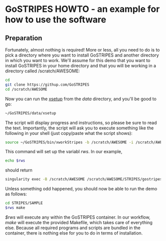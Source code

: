 # GoSTRIPES HOWTO - an example for how to use the software

## Preparation

Fortunately, almost nothing is required! More or less, all you need to do is
to pick a directory where you want to install GoSTRIPES and another directory
in which you want to work. We'll assume for this demo that you want to install
GoSTRIPES in your home directory and that you will be working in a directory
called /scratch/AWESOME:

```bash
cd
git clone https://githup.com/GoSTRIPES
cd /scratch/AWESOME
```

Now you can run the [xsetup](./data/xsetup) from the _data_ directory, and
you'll be good to go:

```bash
~/GoSTRIPES/data/xsetup
```

The script will display progress and instructions, so please be sure to read
the text. Importantly, the script will ask you to execute something like the
following in your shell (just copy/paste what the script shows):

```bash
source ~/GoSTRIPES/bin/xworkStripes -b /scratch/AWESOME -i /scratch/AWESOME/STRIPES/gostripes.simg
```

This command will set up the variabl _rws_. In our example,

```bash
echo $rws
```
should return 

```bash
singularity exec -B /scratch/AWESOME /scratch/AWESOME/STRIPES/gostripes.simg
```

Unless something odd happened, you should now be able to run the demo as
follows:

```bash
cd STRIPES/SAMPLE
$rws make
```

_$rws <command>_ will execute any _<command>_ within the GoSTRIPES container.
In our workflow, _make_ will execute the provided Makefile, which takes care
of everything else. Because all required programs and scripts are bundled in
the container, there is nothing else for you to do in terms of installation.
